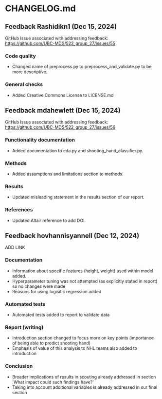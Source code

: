# CHANGELOG.md

## Feedback Rashidikn1 (Dec 15, 2024)
GitHub Issue associated with addressing feedback: <https://github.com/UBC-MDS/522_group_27/issues/55>

### Code quality

- Changed name of preprocess.py to preprocess_and_validate.py to be more descriptive.

### General checks

- Added Creative Commons License to LICENSE.md

## Feedback mdahewlett (Dec 15, 2024)
GitHub Issue associated with addressing feedback: <https://github.com/UBC-MDS/522_group_27/issues/56>

### Functionality documentation

- Added documentation to eda.py and shooting_hand_classifier.py.

### Methods

- Added assumptions and limitations section to methods.

### Results

- Updated misleading statement in the results section of our report.

### References

- Updated Altair reference to add DOI.

## Feedback hovhannisyannell (Dec 12, 2024) 
ADD LINK

### Documentation

- Information about specific features (height, weight) used within model added. 
- Hyperparameter tuning was not attempted (as explicitly stated in report) so no changes were made
- Reasons for using logisitic regression added

### Automated tests

- Automated tests added to report to validate data

### Report (writing)

- Introduction section changed to focus more on key points (importance of being able to predict shooting hand)
- Emphasis of value of this analysis to NHL teams also added to introduction

### Conclusion

- Broader implications of results in scouting already addressed in section 'What impact could such findings have?'
- Taking into account additional variables is already addressed in our final section